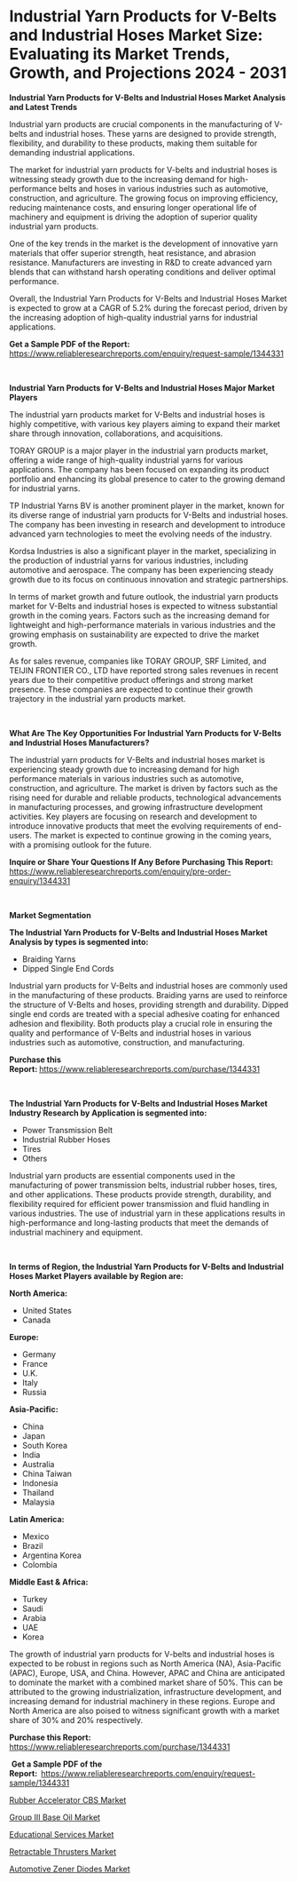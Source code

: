 <p><h1>Industrial Yarn Products for V-Belts and Industrial Hoses Market Size: Evaluating its Market Trends, Growth, and Projections 2024 - 2031</h1></p><p><strong>Industrial Yarn Products for V-Belts and Industrial Hoses Market Analysis and Latest Trends</strong></p>
<p><p>Industrial yarn products are crucial components in the manufacturing of V-belts and industrial hoses. These yarns are designed to provide strength, flexibility, and durability to these products, making them suitable for demanding industrial applications.</p><p>The market for industrial yarn products for V-belts and industrial hoses is witnessing steady growth due to the increasing demand for high-performance belts and hoses in various industries such as automotive, construction, and agriculture. The growing focus on improving efficiency, reducing maintenance costs, and ensuring longer operational life of machinery and equipment is driving the adoption of superior quality industrial yarn products.</p><p>One of the key trends in the market is the development of innovative yarn materials that offer superior strength, heat resistance, and abrasion resistance. Manufacturers are investing in R&D to create advanced yarn blends that can withstand harsh operating conditions and deliver optimal performance.</p><p>Overall, the Industrial Yarn Products for V-Belts and Industrial Hoses Market is expected to grow at a CAGR of 5.2% during the forecast period, driven by the increasing adoption of high-quality industrial yarns for industrial applications.</p></p>
<p><strong>Get a Sample PDF of the Report:&nbsp;</strong> <a href="https://www.reliableresearchreports.com/enquiry/request-sample/1344331">https://www.reliableresearchreports.com/enquiry/request-sample/1344331</a></p>
<p>&nbsp;</p>
<p><strong>Industrial Yarn Products for V-Belts and Industrial Hoses Major Market Players</strong></p>
<p><p>The industrial yarn products market for V-Belts and industrial hoses is highly competitive, with various key players aiming to expand their market share through innovation, collaborations, and acquisitions.</p><p>TORAY GROUP is a major player in the industrial yarn products market, offering a wide range of high-quality industrial yarns for various applications. The company has been focused on expanding its product portfolio and enhancing its global presence to cater to the growing demand for industrial yarns.</p><p>TP Industrial Yarns BV is another prominent player in the market, known for its diverse range of industrial yarn products for V-Belts and industrial hoses. The company has been investing in research and development to introduce advanced yarn technologies to meet the evolving needs of the industry.</p><p>Kordsa Industries is also a significant player in the market, specializing in the production of industrial yarns for various industries, including automotive and aerospace. The company has been experiencing steady growth due to its focus on continuous innovation and strategic partnerships.</p><p>In terms of market growth and future outlook, the industrial yarn products market for V-Belts and industrial hoses is expected to witness substantial growth in the coming years. Factors such as the increasing demand for lightweight and high-performance materials in various industries and the growing emphasis on sustainability are expected to drive the market growth.</p><p>As for sales revenue, companies like TORAY GROUP, SRF Limited, and TEIJIN FRONTIER CO., LTD have reported strong sales revenues in recent years due to their competitive product offerings and strong market presence. These companies are expected to continue their growth trajectory in the industrial yarn products market.</p></p>
<p>&nbsp;</p>
<p><strong>What Are The Key Opportunities For Industrial Yarn Products for V-Belts and Industrial Hoses Manufacturers?</strong></p>
<p><p>The industrial yarn products for V-Belts and industrial hoses market is experiencing steady growth due to increasing demand for high performance materials in various industries such as automotive, construction, and agriculture. The market is driven by factors such as the rising need for durable and reliable products, technological advancements in manufacturing processes, and growing infrastructure development activities. Key players are focusing on research and development to introduce innovative products that meet the evolving requirements of end-users. The market is expected to continue growing in the coming years, with a promising outlook for the future.</p></p>
<p><strong>Inquire or Share Your Questions If Any Before Purchasing This Report:</strong> <a href="https://www.reliableresearchreports.com/enquiry/pre-order-enquiry/1344331">https://www.reliableresearchreports.com/enquiry/pre-order-enquiry/1344331</a></p>
<p>&nbsp;</p>
<p><strong>Market Segmentation</strong></p>
<p><strong>The Industrial Yarn Products for V-Belts and Industrial Hoses Market Analysis by types is segmented into:</strong></p>
<p><ul><li>Braiding Yarns</li><li>Dipped Single End Cords</li></ul></p>
<p><p>Industrial yarn products for V-Belts and industrial hoses are commonly used in the manufacturing of these products. Braiding yarns are used to reinforce the structure of V-Belts and hoses, providing strength and durability. Dipped single end cords are treated with a special adhesive coating for enhanced adhesion and flexibility. Both products play a crucial role in ensuring the quality and performance of V-Belts and industrial hoses in various industries such as automotive, construction, and manufacturing.</p></p>
<p><strong>Purchase this Report:&nbsp;</strong><a href="https://www.reliableresearchreports.com/purchase/1344331">https://www.reliableresearchreports.com/purchase/1344331</a></p>
<p>&nbsp;</p>
<p><strong>The Industrial Yarn Products for V-Belts and Industrial Hoses Market Industry Research by Application is segmented into:</strong></p>
<p><ul><li>Power Transmission Belt</li><li>Industrial Rubber Hoses</li><li>Tires</li><li>Others</li></ul></p>
<p><p>Industrial yarn products are essential components used in the manufacturing of power transmission belts, industrial rubber hoses, tires, and other applications. These products provide strength, durability, and flexibility required for efficient power transmission and fluid handling in various industries. The use of industrial yarn in these applications results in high-performance and long-lasting products that meet the demands of industrial machinery and equipment.</p></p>
<p>&nbsp;</p>
<p><strong>In terms of Region, the Industrial Yarn Products for V-Belts and Industrial Hoses Market Players available by Region are:</strong></p>
<p>
    <p> <strong> North America: </strong>
        <ul>
            <li>United States</li>
            <li>Canada</li>
        </ul>
        </p> 
    <p> <strong> Europe: </strong>
        <ul>
            <li>Germany</li>
            <li>France</li>
            <li>U.K.</li>
            <li>Italy</li>
            <li>Russia</li>
        </ul>
        </p> 
    <p> <strong> Asia-Pacific: </strong>
        <ul>
            <li>China</li>
            <li>Japan</li>
            <li>South Korea</li>
            <li>India</li>
            <li>Australia</li>
            <li>China Taiwan</li>
            <li>Indonesia</li>
            <li>Thailand</li>
            <li>Malaysia</li>
        </ul>
        </p> 
    <p> <strong> Latin America: </strong>
        <ul>
            <li>Mexico</li>
            <li>Brazil</li>
            <li>Argentina Korea</li>
            <li>Colombia</li>
        </ul>
        </p> 
    <p> <strong> Middle East & Africa: </strong>
        <ul>
            <li>Turkey</li>
            <li>Saudi</li>
            <li>Arabia</li>
            <li>UAE</li>
            <li>Korea</li>
        </ul>
    </p>
    </p>
<p><p>The growth of industrial yarn products for V-belts and industrial hoses is expected to be robust in regions such as North America (NA), Asia-Pacific (APAC), Europe, USA, and China. However, APAC and China are anticipated to dominate the market with a combined market share of 50%. This can be attributed to the growing industrialization, infrastructure development, and increasing demand for industrial machinery in these regions. Europe and North America are also poised to witness significant growth with a market share of 30% and 20% respectively.</p></p>
<p><strong>Purchase this Report: </strong><a href="https://www.reliableresearchreports.com/purchase/1344331">https://www.reliableresearchreports.com/purchase/1344331</a></p>
<p>&nbsp;<strong>Get a Sample PDF of the Report:&nbsp;&nbsp;</strong><a href="https://www.reliableresearchreports.com/enquiry/request-sample/1344331">https://www.reliableresearchreports.com/enquiry/request-sample/1344331</a></p>
<p><strong></strong></p>
<p><p><a href="https://medium.com/@joshuajackson1010/analyzing-rubber-accelerator-cbs-market-global-industry-perspective-and-forecast-2024-to-2031-89638b5c4d6c">Rubber Accelerator CBS Market</a></p><p><a href="https://medium.com/@joshuajackson1010/group-iii-base-oil-market-analysis-and-sze-forecasted-for-period-from-2024-to-2031-b2dc6cf80a9d">Group III Base Oil Market</a></p><p><a href="https://medium.com/@jeremyking767/educational-services-market-furnishes-information-on-market-share-market-trends-and-market-growth-0a909f42d45d">Educational Services Market</a></p><p><a href="https://github.com/mauripalmi/Market-Research-Report-List-2/blob/main/retractable-thrusters-market.md">Retractable Thrusters Market</a></p><p><a href="https://github.com/nicoletavirag/Market-Research-Report-List-2/blob/main/automotive-zener-diodes-market.md">Automotive Zener Diodes Market</a></p></p>